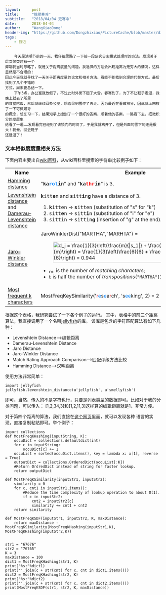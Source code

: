 ```yaml
---
layout:     post
title:      "继续寒冷"
subtitle:   "2018/04/04 更寒冷"
date:       2018-04-04
author:     "WangXiaoDong"
header-img: "https://github.com/Dongzhixiao/PictureCache/blob/master/diaryPic/20180404.jpg?raw=true"
tags:
    - 日记
---
```


```
    今天是清明节前的一天，我仔细思路了一下前一段研究日志模式处理时的方法。发现关于层次聚类时有一个
弊端我当时忽略了，就是关于距离度量的问题，我选择的方法会出现距离为无穷大的情况，这样显然是不合理的！
因此今天我就寻找了一天关于距离度量的论文和相关方法，看能不能找到合理的代替方式。最后找到了几个不错的
方式，周末要总结一下。
    下午3点，办公室就放假了，不过此时外面下起了大雪。春寒到了，为了不让鞋子走湿，我晚上就去了所里
的食堂吃饭，然后就继续回办公室，想着呆到雪停了再走。因为最近在看微积分，因此就上网搜了一下可微可导
的概念，想复习一下，结果知乎上搜到了一个很好的答案，顺着他的答案，一路看下去，把微积分的发展史
给看了一遍……发现看完已经到了该锁门的时间了，于是我就离开了，但是外面的雪下的还是很大！我晕，回去鞋子
还是湿了！
```

### 文本相似度度量相关方法

下面内容主要出自<a target="_blank" href="https://en.wikipedia.org/wiki/String_metric">wiki百科</a>，从wiki百科里搜索的字符串比较例子如下：

<table>
<tbody><tr>
<th>Name</th>
<th>Example</th>
</tr>
<tr>
<td><a target="_blank" href="https://en.wikipedia.org/wiki/Hamming_distance" title="Hamming distance">Hamming distance</a></td>
<td>"<b><span class="monospaced" style="font-family: monospace, monospace;">ka<span style="color:#0082ff">rol</span>in</span></b>" and "<b><span class="monospaced" style="font-family: monospace, monospace;">ka<span style="color:red;">thr</span>in</span></b>" is 3.</td>
</tr>
<tr>
<td><a target="_blank" href="https://en.wikipedia.org/wiki/Levenshtein_distance" title="Levenshtein distance">Levenshtein distance</a> and <a target="_blank" href="https://en.wikipedia.org/wiki/Damerau%E2%80%93Levenshtein_distance" title="Damerau–Levenshtein distance">Damerau–Levenshtein distance</a></td>
<td><span class="monospaced" style="font-family: monospace, monospace;"><b>k</b>itt<b>e</b>n</span> and <span class="monospaced" style="font-family: monospace, monospace;"><b>s</b>itt<b>i</b>n<b>g</b></span> have a distance of 3.
<ol>
<li><span class="monospaced" style="font-family: monospace, monospace;"><b>k</b>itten</span> → <span class="monospaced" style="font-family: monospace, monospace;"><b>s</b>itten</span> (substitution of "s" for "k")</li>
<li><span class="monospaced" style="font-family: monospace, monospace;">sitt<b>e</b>n</span> → <span class="monospaced" style="font-family: monospace, monospace;">sitt<b>i</b>n</span> (substitution of "i" for "e")</li>
<li><span class="monospaced" style="font-family: monospace, monospace;">sittin</span> → <span class="monospaced" style="font-family: monospace, monospace;">sittin<b>g</b></span> (insertion of "g" at the end).</li>
</ol>
</td>
</tr>
<tr>
<td><a target="_blank" href="https://en.wikipedia.org/wiki/Jaro%E2%80%93Winkler_distance" title="Jaro–Winkler distance">Jaro–Winkler distance</a></td>
<td>JaroWinklerDist("MARTHA","MARHTA") =
<dl>
<dd><span class="mwe-math-element"><span class="mwe-math-mathml-inline mwe-math-mathml-a11y" style="display: none;"><math xmlns="http://www.w3.org/1998/Math/MathML" alttext="{\displaystyle d_{j}={\frac {1}{3}}\left({\frac {m}{|s_{1}|}}+{\frac {m}{|s_{2}|}}+{\frac {m-t}{m}}\right)={\frac {1}{3}}\left({\frac {6}{6}}+{\frac {6}{6}}+{\frac {6-{\frac {2}{2}}}{6}}\right)=0.944}">
  <semantics>
    <mrow class="MJX-TeXAtom-ORD">
      <mstyle displaystyle="true" scriptlevel="0">
        <msub>
          <mi>d</mi>
          <mrow class="MJX-TeXAtom-ORD">
            <mi>j</mi>
          </mrow>
        </msub>
        <mo>=</mo>
        <mrow class="MJX-TeXAtom-ORD">
          <mfrac>
            <mn>1</mn>
            <mn>3</mn>
          </mfrac>
        </mrow>
        <mrow>
          <mo>(</mo>
          <mrow>
            <mrow class="MJX-TeXAtom-ORD">
              <mfrac>
                <mi>m</mi>
                <mrow>
                  <mrow class="MJX-TeXAtom-ORD">
                    <mo stretchy="false">|</mo>
                  </mrow>
                  <msub>
                    <mi>s</mi>
                    <mrow class="MJX-TeXAtom-ORD">
                      <mn>1</mn>
                    </mrow>
                  </msub>
                  <mrow class="MJX-TeXAtom-ORD">
                    <mo stretchy="false">|</mo>
                  </mrow>
                </mrow>
              </mfrac>
            </mrow>
            <mo>+</mo>
            <mrow class="MJX-TeXAtom-ORD">
              <mfrac>
                <mi>m</mi>
                <mrow>
                  <mrow class="MJX-TeXAtom-ORD">
                    <mo stretchy="false">|</mo>
                  </mrow>
                  <msub>
                    <mi>s</mi>
                    <mrow class="MJX-TeXAtom-ORD">
                      <mn>2</mn>
                    </mrow>
                  </msub>
                  <mrow class="MJX-TeXAtom-ORD">
                    <mo stretchy="false">|</mo>
                  </mrow>
                </mrow>
              </mfrac>
            </mrow>
            <mo>+</mo>
            <mrow class="MJX-TeXAtom-ORD">
              <mfrac>
                <mrow>
                  <mi>m</mi>
                  <mo>−<!-- − --></mo>
                  <mi>t</mi>
                </mrow>
                <mi>m</mi>
              </mfrac>
            </mrow>
          </mrow>
          <mo>)</mo>
        </mrow>
        <mo>=</mo>
        <mrow class="MJX-TeXAtom-ORD">
          <mfrac>
            <mn>1</mn>
            <mn>3</mn>
          </mfrac>
        </mrow>
        <mrow>
          <mo>(</mo>
          <mrow>
            <mrow class="MJX-TeXAtom-ORD">
              <mfrac>
                <mn>6</mn>
                <mn>6</mn>
              </mfrac>
            </mrow>
            <mo>+</mo>
            <mrow class="MJX-TeXAtom-ORD">
              <mfrac>
                <mn>6</mn>
                <mn>6</mn>
              </mfrac>
            </mrow>
            <mo>+</mo>
            <mrow class="MJX-TeXAtom-ORD">
              <mfrac>
                <mrow>
                  <mn>6</mn>
                  <mo>−<!-- − --></mo>
                  <mrow class="MJX-TeXAtom-ORD">
                    <mfrac>
                      <mn>2</mn>
                      <mn>2</mn>
                    </mfrac>
                  </mrow>
                </mrow>
                <mn>6</mn>
              </mfrac>
            </mrow>
          </mrow>
          <mo>)</mo>
        </mrow>
        <mo>=</mo>
        <mn>0.944</mn>
      </mstyle>
    </mrow>
    <annotation encoding="application/x-tex">{\displaystyle d_{j}={\frac {1}{3}}\left({\frac {m}{|s_{1}|}}+{\frac {m}{|s_{2}|}}+{\frac {m-t}{m}}\right)={\frac {1}{3}}\left({\frac {6}{6}}+{\frac {6}{6}}+{\frac {6-{\frac {2}{2}}}{6}}\right)=0.944}</annotation>
  </semantics>
</math></span><img src="https://wikimedia.org/api/rest_v1/media/math/render/svg/a74e5868daabc2b9878601b985ff21ffbca33a1c" class="mwe-math-fallback-image-inline" aria-hidden="true" style="vertical-align: -3.171ex; width:65.546ex; height:7.676ex;" alt="d_j = \frac{1}{3}\left(\frac{m}{|s_1|} + \frac{m}{|s_2|} + \frac{m-t}{m}\right) = \frac{1}{3}\left(\frac{6}{6} + \frac{6}{6} + \frac{6-\frac{2}{2}}{6}\right) = 0.944"></span></dd>
</dl>
<ul>
<li><span class="mwe-math-element"><span class="mwe-math-mathml-inline mwe-math-mathml-a11y" style="display: none;"><math xmlns="http://www.w3.org/1998/Math/MathML" alttext="{\displaystyle m}">
  <semantics>
    <mrow class="MJX-TeXAtom-ORD">
      <mstyle displaystyle="true" scriptlevel="0">
        <mi>m</mi>
      </mstyle>
    </mrow>
    <annotation encoding="application/x-tex">{\displaystyle m}</annotation>
  </semantics>
</math></span><img src="https://wikimedia.org/api/rest_v1/media/math/render/svg/0a07d98bb302f3856cbabc47b2b9016692e3f7bc" class="mwe-math-fallback-image-inline" aria-hidden="true" style="vertical-align: -0.338ex; width:2.04ex; height:1.676ex;" alt="m"></span> is the number of <i>matching characters</i>;</li>
<li><span class="mwe-math-element"><span class="mwe-math-mathml-inline mwe-math-mathml-a11y" style="display: none;"><math xmlns="http://www.w3.org/1998/Math/MathML" alttext="{\displaystyle t}">
  <semantics>
    <mrow class="MJX-TeXAtom-ORD">
      <mstyle displaystyle="true" scriptlevel="0">
        <mi>t</mi>
      </mstyle>
    </mrow>
    <annotation encoding="application/x-tex">{\displaystyle t}</annotation>
  </semantics>
</math></span><img src="https://wikimedia.org/api/rest_v1/media/math/render/svg/65658b7b223af9e1acc877d848888ecdb4466560" class="mwe-math-fallback-image-inline" aria-hidden="true" style="vertical-align: -0.338ex; width:0.84ex; height:2.009ex;" alt="t"></span> is half the number of <i>transpositions</i>(<code>"MARTHA"[3]!=H, "MARHTA"[3]!=T</code>).</li>
</ul>
</td>
</tr>
<tr>
<td><a target="_blank" href="https://en.wikipedia.org/wiki/Most_frequent_k_characters" title="Most frequent k characters">Most frequent k characters</a></td>
<td>MostFreqKeySimilarity('<span style="color:red;">r</span><span style="color:#0082ff">e</span>s<span style="color:#0082ff">e</span>a<span style="color:red;">r</span>ch', 's<span style="color:#0082ff">ee</span>king', 2) = 2</td>
</tr>
</tbody>
</table>

根据这个表格，我研究尝试了一下各个例子的运行。
其中，表格中的前三个距离算法，我直接调用了一个名叫<a target="_blank" href="https://github.com/jamesturk/jellyfish">jellyfish</a>的库。
该库是包含的字符匹配算法有如下几种：

- Levenshtein Distance-->编辑距离
- Damerau-Levenshtein Distance
- Jaro Distance
- Jaro-Winkler Distance
- Match Rating Approach Comparison-->匹配评级方法比较
- Hamming Distance-->汉明距离

使用方法非常简单：

```
import jellyfish
jellyfish.levenshtein_distance(u'jellyfish', u'smellyfish')
```

即可，当然，传入的不是字符也行，只要是列表类型的数据即可。比如对于我的分类问题，可以传入：
[1,2,34,3]和[1,2,11,3]这样算的编辑距离就是1，非常方便。

对于第四个距离的算法，我们直接在<a target="_blank" href="http://rosettacode.org/wiki/Most_frequent_k_chars_distance">这个网页</a>里面，就可以发现各种
语言的实现，直接复制粘贴即可。举个例子：

```
import collections
def MostFreqKHashing(inputString, K):
    occuDict = collections.defaultdict(int)
    for c in inputString:
        occuDict[c] += 1
    occuList = sorted(occuDict.items(), key = lambda x: x[1], reverse = True)
    outputDict = collections.OrderedDict(occuList[:K])
    #Return OrdredDict instead of string for faster lookup.
    return outputDict 
 
def MostFreqKSimilarity(inputStr1, inputStr2):
    similarity = 0
    for c, cnt1 in inputStr1.items():
        #Reduce the time complexity of lookup operation to about O(1).
        if c in inputStr2: 
            cnt2 = inputStr2[c]
            similarity += cnt1 + cnt2
    return similarity
 
def MostFreqKSDF(inputStr1, inputStr2, K, maxDistance):
    return maxDistance - MostFreqKSimilarity(MostFreqKHashing(inputStr1,K), MostFreqKHashing(inputStr2,K))


str1 = "67676"
str2 = "76765"
K = 3
maxDistance = 100
dict1 = MostFreqKHashing(str1, K)
print("%s:"%dict1)
print(''.join(c + str(cnt) for c, cnt in dict1.items()))
dict2 = MostFreqKHashing(str2, K)
print("%s:"%dict2)
print(''.join(c + str(cnt) for c, cnt in dict2.items()))
print(MostFreqKSDF(str1, str2, K, maxDistance))
```